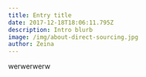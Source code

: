 ```yaml
---
title: Entry title
date: 2017-12-18T18:06:11.795Z
description: Intro blurb
image: /img/about-direct-sourcing.jpg
author: Zeina
---
```

werwerwerw
